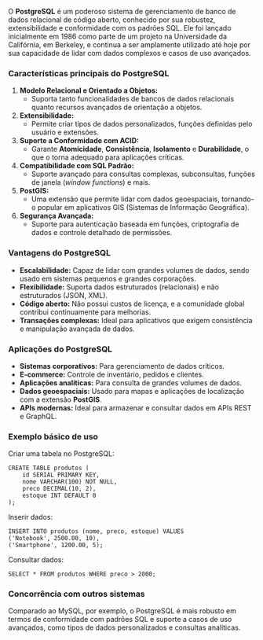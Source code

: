 O **PostgreSQL** é um poderoso sistema de gerenciamento de banco de dados relacional de código aberto, conhecido por sua robustez, extensibilidade e conformidade com os padrões SQL. Ele foi lançado inicialmente em 1986 como parte de um projeto na Universidade da Califórnia, em Berkeley, e continua a ser amplamente utilizado até hoje por sua capacidade de lidar com dados complexos e casos de uso avançados.

### **Características principais do PostgreSQL**

1. **Modelo Relacional e Orientado a Objetos:**
    - Suporta tanto funcionalidades de bancos de dados relacionais quanto recursos avançados de orientação a objetos.
2. **Extensibilidade:**
    - Permite criar tipos de dados personalizados, funções definidas pelo usuário e extensões.
3. **Suporte a Conformidade com ACID:**
    - Garante **Atomicidade**, **Consistência**, **Isolamento** e **Durabilidade**, o que o torna adequado para aplicações críticas.
4. **Compatibilidade com SQL Padrão:**
    - Suporte avançado para consultas complexas, subconsultas, funções de janela (_window functions_) e mais.
5. **PostGIS:**
    - Uma extensão que permite lidar com dados geoespaciais, tornando-o popular em aplicativos GIS (Sistemas de Informação Geográfica).
6. **Segurança Avançada:**
    - Suporte para autenticação baseada em funções, criptografia de dados e controle detalhado de permissões.

### **Vantagens do PostgreSQL**

- **Escalabilidade:** Capaz de lidar com grandes volumes de dados, sendo usado em sistemas pequenos e grandes corporações.
- **Flexibilidade:** Suporta dados estruturados (relacionais) e não estruturados (JSON, XML).
- **Código aberto:** Não possui custos de licença, e a comunidade global contribui continuamente para melhorias.
- **Transações complexas:** Ideal para aplicativos que exigem consistência e manipulação avançada de dados.

### **Aplicações do PostgreSQL**

- **Sistemas corporativos:** Para gerenciamento de dados críticos.
- **E-commerce:** Controle de inventário, pedidos e clientes.
- **Aplicações analíticas:** Para consulta de grandes volumes de dados.
- **Dados geoespaciais:** Usado para mapas e aplicações de localização com a extensão **PostGIS**.
- **APIs modernas:** Ideal para armazenar e consultar dados em APIs REST e GraphQL.

### **Exemplo básico de uso**

Criar uma tabela no PostgreSQL:

```
CREATE TABLE produtos (
    id SERIAL PRIMARY KEY,
    nome VARCHAR(100) NOT NULL,
    preco DECIMAL(10, 2),
    estoque INT DEFAULT 0
);
```

Inserir dados:

```
INSERT INTO produtos (nome, preco, estoque) VALUES
('Notebook', 2500.00, 10),
('Smartphone', 1200.00, 5);
```

Consultar dados:

```
SELECT * FROM produtos WHERE preco > 2000;
```

### **Concorrência com outros sistemas**

Comparado ao MySQL, por exemplo, o PostgreSQL é mais robusto em termos de conformidade com padrões SQL e suporte a casos de uso avançados, como tipos de dados personalizados e consultas analíticas.



